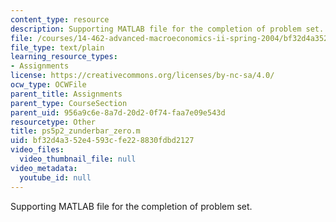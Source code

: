 ```yaml
---
content_type: resource
description: Supporting MATLAB file for the completion of problem set.
file: /courses/14-462-advanced-macroeconomics-ii-spring-2004/bf32d4a352e4593cfe228830fdbd2127_ps5p2_zunderbar_zero.m
file_type: text/plain
learning_resource_types:
- Assignments
license: https://creativecommons.org/licenses/by-nc-sa/4.0/
ocw_type: OCWFile
parent_title: Assignments
parent_type: CourseSection
parent_uid: 956a9c6e-8a7d-20d2-0f74-faa7e09e543d
resourcetype: Other
title: ps5p2_zunderbar_zero.m
uid: bf32d4a3-52e4-593c-fe22-8830fdbd2127
video_files:
  video_thumbnail_file: null
video_metadata:
  youtube_id: null
---
```

Supporting MATLAB file for the completion of problem set.